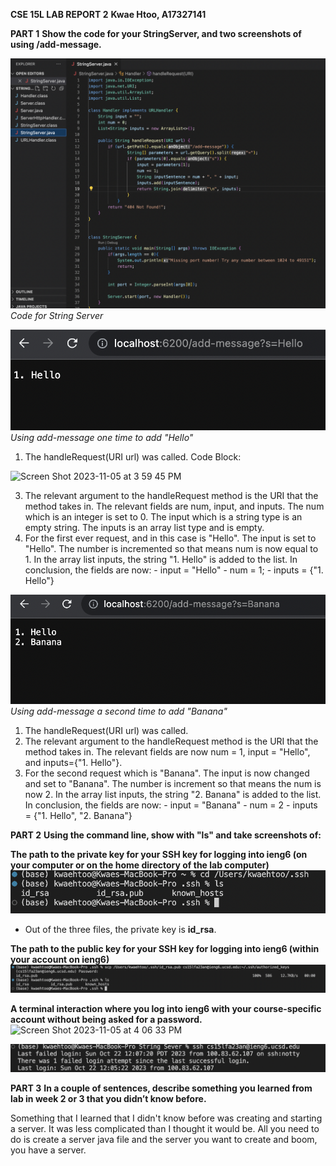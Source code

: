**CSE 15L LAB REPORT 2**
**Kwae Htoo, A17327141**

**PART 1**
**Show the code for your StringServer, and two screenshots of using /add-message.**

![Image](part_1_1.png)
*Code for String Server*

![Image](part_1_2.png)
*Using add-message one time to add "Hello"*
1. The handleRequest(URI url) was called.
   Code Block:
<img width="522" alt="Screen Shot 2023-11-05 at 3 59 45 PM" src="https://github.com/verylemons/cse15l-lab-reports/assets/116234889/f92d06ec-cc4f-406b-aabd-7d8c98a2cfb8">

3. The relevant argument to the handleRequest method is the URI that the method takes in. The relevant fields are num, input, and inputs.      The num which is an integer is set to 0. The input which is a string type is an empty string. The inputs is an array list type and is 
   empty.
4. For the first ever request, and in this case is "Hello". The input is set to "Hello". The number is incremented so that means num is now 
   equal to 1. In the array list inputs, the string "1. Hello" is added to the list. In conclusion, the fields are now:
       - input = "Hello"
       - num = 1;
       - inputs = {"1. Hello"}

![Image](part_1_3.png)
*Using add-message a second time to add "Banana"*
1. The handleRequest(URI url) was called.
2. The relevant argument to the handleRequest method is the URI that the method takes in. The relevant fields are now num = 1,
   input = "Hello", and inputs={"1. Hello"}.
3. For the second request which is "Banana". The input is now changed and set to "Banana". The number is increment so that means the num is 
   now 2. In the array list inputs, the string "2. Banana" is added to the list. In conclusion, the fields are now:
       - input = "Banana"
       - num = 2
       - inputs = {"1. Hello", "2. Banana"}

**PART 2**
**Using the command line, show with "ls" and take screenshots of:**

**The path to the private key for your SSH key for logging into ieng6 (on your computer or on the home directory of the lab computer)**
![Image](part_2_1.png)
- Out of the three files, the private key is **id_rsa**.

**The path to the public key for your SSH key for logging into ieng6 (within your account on ieng6)**
![Image](part_2_2.png)

**A terminal interaction where you log into ieng6 with your course-specific account without being asked for a password.**
<img width="703" alt="Screen Shot 2023-11-05 at 4 06 33 PM" src="https://github.com/verylemons/cse15l-lab-reports/assets/116234889/01117f30-6c2e-4e5a-a5f3-7bc14567a48d">

![Image](part_2_3.png)

**PART 3**
**In a couple of sentences, describe something you learned from lab in week 2 or 3 that you didn’t know before.**

Something that I learned that I didn't know before was creating and starting a server. It was less complicated than I thought it would be. All you need to do is create a server java file and the server you want to create and boom, you have a server.
